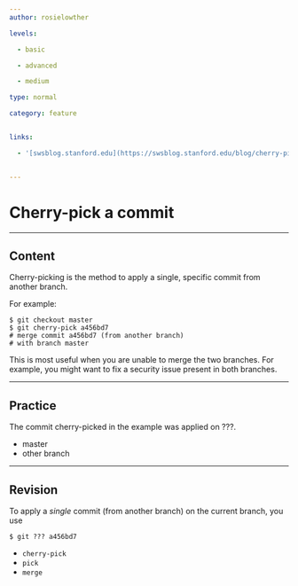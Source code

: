 ```yaml
---
author: rosielowther

levels:

  - basic

  - advanced

  - medium

type: normal

category: feature


links:

  - '[swsblog.stanford.edu](https://swsblog.stanford.edu/blog/cherry-picking-small-git-lesson){website}'


---
```


# Cherry-pick a commit

---
## Content

Cherry-picking is the method to apply a single, specific commit from another branch.

For example:
```
$ git checkout master
$ git cherry-pick a456bd7
# merge commit a456bd7 (from another branch)
# with branch master
```
This is most useful when you are unable to merge the two branches. For example, you might want to fix a security issue present in both branches.

---
## Practice

The commit cherry-picked in the example was applied on ???.

* master
* other branch

---
## Revision

To apply a *single* commit (from another branch) on the current branch, you use
```
$ git ??? a456bd7
```

* `cherry-pick`
* `pick`
* `merge`

 
